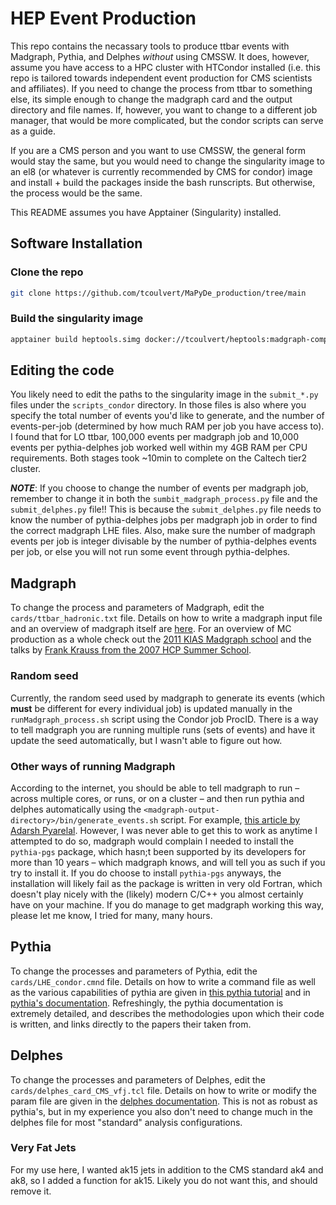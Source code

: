 # HEP Event Production
This repo contains the necassary tools to produce ttbar events with Madgraph, Pythia, and Delphes *without* using CMSSW. It does, however, assume you have access to a HPC cluster with HTCondor installed (i.e. this repo is tailored towards independent event production for CMS scientists and affiliates). If you need to change the process from ttbar to something else, its simple enough to change the madgraph card and the output directory and file names. If, however, you want to change to a different job manager, that would be more complicated, but the condor scripts can serve as a guide.

If you are a CMS person and you want to use CMSSW, the general form would stay the same, but you would need to change the singularity image to an el8 (or whatever is currently recommended by CMS for condor) image and install + build the packages inside the bash runscripts. But otherwise, the process would be the same.

This README assumes you have Apptainer (Singularity) installed.

## Software Installation

### Clone the repo
```bash
git clone https://github.com/tcoulvert/MaPyDe_production/tree/main
```

### Build the singularity image
```bash
apptainer build heptools.simg docker://tcoulvert/heptools:madgraph-compiled
```

## Editing the code
You likely need to edit the paths to the singularity image in the `submit_*.py` files under the `scripts_condor` directory. In those files is also where you specify the total number of events you'd like to generate, and the number of events-per-job (determined by how much RAM per job you have access to). I found that for LO ttbar, 100,000 events per madgraph job and 10,000 events per pythia-delphes job worked well within my 4GB RAM per CPU requirements. Both stages took ~10min to complete on the Caltech tier2 cluster.

***NOTE***: If you choose to change the number of events per madgraph job, remember to change it in both the `sumbit_madgraph_process.py` file and the `submit_delphes.py` file!! This is because the `submit_delphes.py` file needs to know the number of pythia-delphes jobs per madgraph job in order to find the correct madgraph LHE files. Also, make sure the number of madgraph events per job is integer divisable by the number of pythia-delphes events per job, or else you will not run some event through pythia-delphes.


## Madgraph
To change the process and parameters of Madgraph, edit the `cards/ttbar_hadronic.txt` file. Details on how to write a madgraph input file and an overview of madgraph itself are [here](https://indico.cern.ch/event/555228/sessions/203428/attachments/1315471/1970459/tutorial-CMSandATLAS-2016.pdf). For an overview of MC production as a whole check out the [2011 KIAS Madgraph school](http://workshop.kias.re.kr/MGLP/?Program) and the talks by [Frank Krauss from the 2007 HCP Summer School](https://indico.cern.ch/event/6238/contributions/speakers).

### Random seed
Currently, the random seed used by madgraph to generate its events (which **must** be different for every individual job) is updated manually in the `runMadgraph_process.sh` script using the Condor job ProcID. There is a way to tell madgraph you are running multiple runs (sets of events) and have it update the seed automatically, but I wasn't able to figure out how.

### Other ways of running Madgraph
According to the internet, you should be able to tell madgraph to run – across multiple cores, or runs, or on a cluster – and then run pythia and delphes automatically using the `<madgraph-output-directory>/bin/generate_events.sh` script. For example, [this article by Adarsh Pyarelal](https://adarsh.cc/posts/2016-04-15-madgraph-on-a-cluster.html). However, I was never able to get this to work as anytime I attempted to do so, madgraph would complain I needed to install the `pythia-pgs` package, which hasn;t been supported by its developers for more than 10 years – which madgraph knows, and will tell you as such if you try to install it. If you do choose to install `pythia-pgs` anyways, the installation will likely fail as the package is written in very old Fortran, which doesn't play nicely with the (likely) modern C/C++ you almost certainly have on your machine. If you do manage to get madgraph working this way, please let me know, I tried for many, many hours.


## Pythia
To change the processes and parameters of Pythia, edit the `cards/LHE_condor.cmnd` file. Details on how to write a command file as well as the various capabilities of pythia are given in [this pythia tutorial](http://home.thep.lu.se/~leifg/tutorials/) and in [pythia's documentation](https://pythia.org//latest-manual/Welcome.html). Refreshingly, the pythia documentation is extremely detailed, and describes the methodologies upon which their code is written, and links directly to the papers their taken from.


## Delphes
To change the processes and parameters of Delphes, edit the `cards/delphes_card_CMS_vfj.tcl` file. Details on how to write or modify the param file are given in the [delphes documentation](https://cp3.irmp.ucl.ac.be/projects/delphes/wiki/WorkBook). This is not as robust as pythia's, but in my experience you also don't need to change much in the delphes file for most "standard" analysis configurations.

### Very Fat Jets
For my use here, I wanted ak15 jets in addition to the CMS standard ak4 and ak8, so I added a function for ak15. Likely you do not want this, and should remove it.
